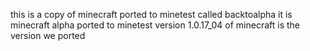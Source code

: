 this is a copy of minecraft ported to minetest called backtoalpha it is minecraft alpha ported to minetest version 1.0.17_04 of minecraft is the version we ported
